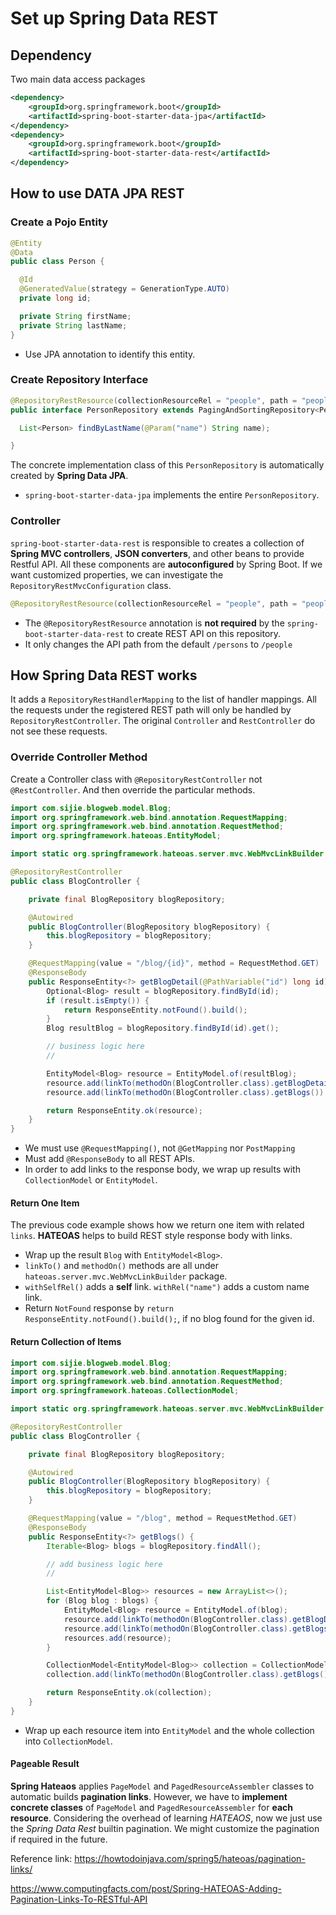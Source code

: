 # Set up Spring Data REST

## Dependency
Two main data access packages
```xml
<dependency>
    <groupId>org.springframework.boot</groupId>
    <artifactId>spring-boot-starter-data-jpa</artifactId>
</dependency>
<dependency>
    <groupId>org.springframework.boot</groupId>
    <artifactId>spring-boot-starter-data-rest</artifactId>
</dependency>
```

## How to use DATA JPA REST

### Create a Pojo Entity
```java
@Entity
@Data
public class Person {

  @Id
  @GeneratedValue(strategy = GenerationType.AUTO)
  private long id;

  private String firstName;
  private String lastName;
}
```
- Use JPA annotation to identify this entity.

### Create Repository Interface
```java
@RepositoryRestResource(collectionResourceRel = "people", path = "people")
public interface PersonRepository extends PagingAndSortingRepository<Person, Long> {

  List<Person> findByLastName(@Param("name") String name);

}
```

The concrete implementation class of this `PersonRepository` is automatically created by **Spring Data JPA**.
- `spring-boot-starter-data-jpa` implements the entire `PersonRepository`.

### Controller
`spring-boot-starter-data-rest` is responsible to creates a collection of **Spring MVC controllers**, **JSON converters**,
and other beans to provide Restful API. All these components are **autoconfigured** by Spring Boot. If we want customized
properties, we can investigate the `RepositoryRestMvcConfiguration` class.

```java
@RepositoryRestResource(collectionResourceRel = "people", path = "people")
```
- The `@RepositoryRestResource` annotation is **not required** by the `spring-boot-starter-data-rest` to create REST API on this
repository.
- It only changes the API path from the default `/persons` to `/people`


## How Spring Data REST works

It adds a `RepositoryRestHandlerMapping` to the list of handler mappings.
All the requests under the registered REST path will only be handled by
`RepositoryRestController`. The original `Controller` and `RestController` do not see
these requests.

### Override Controller Method

Create a Controller class with `@RepositoryRestController` not `@RestController`.
And then override the particular methods.

```java
import com.sijie.blogweb.model.Blog;
import org.springframework.web.bind.annotation.RequestMapping;
import org.springframework.web.bind.annotation.RequestMethod;
import org.springframework.hateoas.EntityModel;

import static org.springframework.hateoas.server.mvc.WebMvcLinkBuilder.*;

@RepositoryRestController
public class BlogController {

    private final BlogRepository blogRepository;

    @Autowired
    public BlogController(BlogRepository blogRepository) {
        this.blogRepository = blogRepository;
    }

    @RequestMapping(value = "/blog/{id}", method = RequestMethod.GET)
    @ResponseBody
    public ResponseEntity<?> getBlogDetail(@PathVariable("id") long id) {
        Optional<Blog> result = blogRepository.findById(id);
        if (result.isEmpty()) {
            return ResponseEntity.notFound().build();
        }
        Blog resultBlog = blogRepository.findById(id).get();

        // business logic here
        //

        EntityModel<Blog> resource = EntityModel.of(resultBlog);
        resource.add(linkTo(methodOn(BlogController.class).getBlogDetail(resultBlog.getId())).withSelfRel());
        resource.add(linkTo(methodOn(BlogController.class).getBlogs()).withRel("blog"));

        return ResponseEntity.ok(resource);
    }
}
```

- We must use `@RequestMapping()`, not `@GetMapping` nor `PostMapping`
- Must add `@ResponseBody` to all REST APIs. 
- In order to add links to the response body, we wrap up results with `CollectionModel` or `EntityModel`.

#### Return One Item
The previous code example shows how we return one item with related `links`. **HATEOAS** helps to build REST style 
response body with links. 
- Wrap up the result `Blog` with `EntityModel<Blog>`.
- `linkTo()` and `methodOn()` methods are all under `hateoas.server.mvc.WebMvcLinkBuilder` package. 
- `withSelfRel()` adds a **self** link. `withRel("name")` adds a custom name link. 
- Return `NotFound` response by `return ResponseEntity.notFound().build();`, if no blog found for the given id. 

#### Return Collection of Items

```java
import com.sijie.blogweb.model.Blog;
import org.springframework.web.bind.annotation.RequestMapping;
import org.springframework.web.bind.annotation.RequestMethod;
import org.springframework.hateoas.CollectionModel;

import static org.springframework.hateoas.server.mvc.WebMvcLinkBuilder.*;

@RepositoryRestController
public class BlogController {

    private final BlogRepository blogRepository;

    @Autowired
    public BlogController(BlogRepository blogRepository) {
        this.blogRepository = blogRepository;
    }

    @RequestMapping(value = "/blog", method = RequestMethod.GET)
    @ResponseBody
    public ResponseEntity<?> getBlogs() {
        Iterable<Blog> blogs = blogRepository.findAll();

        // add business logic here
        //

        List<EntityModel<Blog>> resources = new ArrayList<>();
        for (Blog blog : blogs) {
            EntityModel<Blog> resource = EntityModel.of(blog);
            resource.add(linkTo(methodOn(BlogController.class).getBlogDetail(blog.getId())).withSelfRel());
            resource.add(linkTo(methodOn(BlogController.class).getBlogs()).withRel("blog"));
            resources.add(resource);
        }

        CollectionModel<EntityModel<Blog>> collection = CollectionModel.of(resources);
        collection.add(linkTo(methodOn(BlogController.class).getBlogs()).withSelfRel());

        return ResponseEntity.ok(collection);
    }
}
```
- Wrap up each resource item into `EntityModel` and the whole collection into `CollectionModel`. 

#### Pageable Result

**Spring Hateaos** applies `PageModel` and `PagedResourceAssembler` classes to automatic builds **pagination links**.
However, we have to **implement concrete classes** of `PageModel` and `PagedResourceAssembler` for **each resource**.
Considering the overhead of learning *HATEAOS*, now we just use the *Spring Data Rest* builtin pagination. We might customize
the pagination if required in the future. 

Reference link: https://howtodoinjava.com/spring5/hateoas/pagination-links/

https://www.computingfacts.com/post/Spring-HATEOAS-Adding-Pagination-Links-To-RESTful-API

